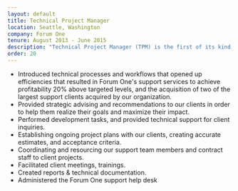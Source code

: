 ```yaml
---
layout: default
title: Technical Project Manager
location: Seattle, Washington
company: Forum One
tenure: August 2013 - June 2015
description: "Technical Project Manager (TPM) is the first of its kind position at Forum One, created specifically to satiate the need for the organization to have a client-facing, project-managing, web developer.  As the TPM I actively manage all aspects of the ongoing engagement with our portfolio of support clients.  My typical day is spent working directly with our stakeholders to ensure a high level of responsiveness, and timely resolution of any technical needs."
order: 20
---
```

- Introduced technical processes and workflows that opened up efficiencies that resulted in Forum One's support services to achieve profitability 20% above targeted levels, and the acquisition of two of the largest support clients acquired by our organization.
- Provided strategic advising and recommendations to our clients in order to help them realize their goals and maximize their impact.
- Performed development tasks, and provided technical support for client inquiries.
- Establishing ongoing project plans with our clients, creating accurate estimates, and acceptance criteria.
- Coordinating and resourcing our support team members and contract staff to client projects.
- Facilitated client meetings, trainings.
- Created reports & technical documentation.
- Administered the Forum One support help desk
